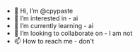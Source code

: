 - 👋 Hi, I’m @cpypaste
- 👀 I’m interested in - ai
- 🌱 I’m currently learning - ai
- 💞️ I’m looking to collaborate on - I am not
- 📫 How to reach me - don't

<!---
cpypaste/cpypaste is a ✨ special ✨ repository because its `README.md` (this file) appears on your GitHub profile.
You can click the Preview link to take a look at your changes.
--->

